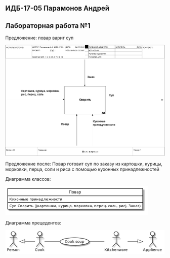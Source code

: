 ## ИДБ-17-05 Парамонов Андрей
## Лабораторная работа №1

Предложение: повар варит суп

![None](https://github.com/aeprmnv/aeprmnv.github.io/blob/master/Lab1/model.png)

Предложение после: Повар готовит суп по заказу из картошки, курицы, морковки, перца, соли и риса с помощью кухонных принадлежностей

Диаграмма классов:

![None](https://github.com/aeprmnv/aeprmnv.github.io/blob/master/Lab1/Class.png)

Диаграмма прецедентов:

![None](https://github.com/aeprmnv/aeprmnv.github.io/blob/master/Lab1/usecase1.png)
